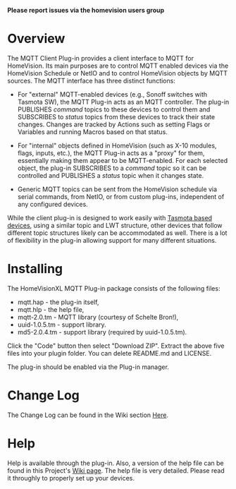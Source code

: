 **Please report issues via the homevision users group**

# Overview

The MQTT Client Plug-in provides a client interface to MQTT for HomeVision.
Its main purposes are to control MQTT enabled devices via the HomeVision Schedule or NetIO and
to control HomeVision objects by MQTT sources.
The MQTT interface has three distinct functions:
* For "external" MQTT-enabled devices (e.g., Sonoff switches with Tasmota SW),
the MQTT Plug-in acts as an MQTT controller.
The plug-in PUBLISHES <i>command</i> topics to these devices
to control them
and SUBSCRIBES to <i>status</i> topics from these devices to track their state changes.
Changes are tracked by Actions such as setting Flags or Variables and running Macros based on that status.

* For "internal" objects defined in HomeVision
(such as X-10 modules, flags, inputs, etc.),
the MQTT Plug-in acts as a "proxy" for them, essentially making them appear to be MQTT-enabled.
For each selected object, the plug-in 
SUBSCRIBES to a <i>command</i> topic
so it can be controlled
and
PUBLISHES a <i>status</i> topic when it changes state.

* Generic MQTT topics can be sent from the HomeVision schedule via serial commands, from NetIO, or from custom plug-ins, independent of any configured devices.

While the client plug-in is designed to work easily with [Tasmota based devices](https://github.com/arendst/Sonoff-Tasmota), using a similar topic and LWT structure,
other devices that follow different topic structures likely can be accommodated as well.
There is a lot of flexibility in the plug-in allowing support for many different situations.

# Installing

The HomeVisionXL MQTT Plug-in package consists of the following files: 
* mqtt.hap - the plug-in itself, 
* mqtt.hlp - the help file,
* mqtt-2.0.tm - MQTT library (courtesy of Schelte Bron!),
* uuid-1.0.5.tm - support library.
* md5-2.0.4.tm - support library (required by uuid-1.0.5.tm).

Click the "Code" button then select "Download ZIP".
Extract the above five files into your plugin folder.
You can delete README.md and LICENSE.

The plug-in should be enabled via the Plug-in manager.

# Change Log

The Change Log can be found in the Wiki section [Here](https://github.com/rebel7580/MQTT-Plug-in-For-HomeVisionXL/wiki/Change-Log).

# Help

Help is available through the plug-in. Also, a version of the help file can be found in this Project's [Wiki page](https://github.com/rebel7580/MQTT-Plug-in-For-HomeVisionXL/wiki/Help).
The help file is very detailed. Please read it throughly to properly set up your devices.

